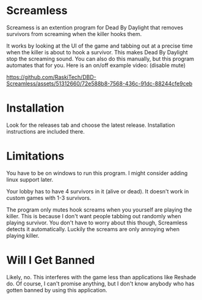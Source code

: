 # Screamless
Screamess is an extention program for Dead By Daylight that removes survivors from screaming when the killer hooks them.

It works by looking at the UI of the game and tabbing out at a precise time when the killer is about to hook a survivor. This makes Dead By Daylight stop the screaming sound. You can also do this manually, but this program automates that for you. Here is an on/off example video: (disable mute)


https://github.com/RaskiTech/DBD-Screamless/assets/51312660/72e588b8-7568-436c-91dc-88244cfe9ceb



# Installation
Look for the releases tab and choose the latest release. Installation instructions are included there.

# Limitations
You have to be on windows to run this program. I might consider adding linux support later.

Your lobby has to have 4 survivors in it (alive or dead). It doesn't work in custom games with 1-3 survivors.

The program only mutes hook screams when you yourself are playing the killer. This is because I don't want people tabbing out randomly when playing survivor. You don't have to worry about this though, Screamless detects it automatically. Luckily the screams are only annoying when playing killer.

# Will I Get Banned
Likely, no. This interferes with the game less than applications like Reshade do. Of course, I can't promise anything, but I don't know anybody who has gotten banned by using this application.

